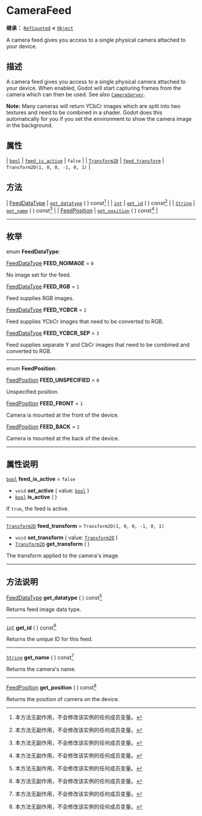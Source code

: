 <!-- ⚠ 请勿编辑本文件 ⚠ -->
<!-- 本文档使用脚本从 WeDot 引擎源码仓库生成。 -->
<!-- 生成脚本：https://github.com/WeDot-Engine/WeDot/tree/4.3/doc/tools/make_md.py； -->
<!-- 原文件：https://github.com/WeDot-Engine/WeDot/tree/4.3/doc/classes/CameraFeed.xml。 -->

<div id="_class_camerafeed"></div>

# CameraFeed

**继承：** [`RefCounted`](class_refcounted.md) **<** [`Object`](class_object.md)

A camera feed gives you access to a single physical camera attached to your device.

## 描述

A camera feed gives you access to a single physical camera attached to your device. When enabled, Godot will start capturing frames from the camera which can then be used. See also [`CameraServer`](class_cameraserver.md).

 **Note:** Many cameras will return YCbCr images which are split into two textures and need to be combined in a shader. Godot does this automatically for you if you set the environment to show the camera image in the background.

## 属性

| [`bool`](class_bool.md)               | [`feed_is_active`](#class_camerafeed_property_feed_is_active) | ``false``                          |
| [`Transform2D`](class_transform2d.md) | [`feed_transform`](#class_camerafeed_property_feed_transform) | ``Transform2D(1, 0, 0, -1, 0, 1)`` |

## 方法

| [FeedDataType](#enum_camerafeed_feeddatatype) | [`get_datatype`](#class_camerafeed_method_get_datatype) ( ) const[^const] |
| [`int`](class_int.md)                         | [`get_id`](#class_camerafeed_method_get_id) ( ) const[^const]             |
| [`String`](class_string.md)                   | [`get_name`](#class_camerafeed_method_get_name) ( ) const[^const]         |
| [FeedPosition](#enum_camerafeed_feedposition) | [`get_position`](#class_camerafeed_method_get_position) ( ) const[^const] |

<!-- rst-class:: classref-section-separator -->

---

## 枚举

<div id="_class_enum_camerafeed_feeddatatype"></div>

enum **FeedDataType**: <div id="enum_camerafeed_feeddatatype"></div>

<div id="_class_camerafeed_constant_feed_noimage"></div>

[FeedDataType](#enum_camerafeed_feeddatatype) **FEED_NOIMAGE** = ``0``

No image set for the feed.

<div id="_class_camerafeed_constant_feed_rgb"></div>

[FeedDataType](#enum_camerafeed_feeddatatype) **FEED_RGB** = ``1``

Feed supplies RGB images.

<div id="_class_camerafeed_constant_feed_ycbcr"></div>

[FeedDataType](#enum_camerafeed_feeddatatype) **FEED_YCBCR** = ``2``

Feed supplies YCbCr images that need to be converted to RGB.

<div id="_class_camerafeed_constant_feed_ycbcr_sep"></div>

[FeedDataType](#enum_camerafeed_feeddatatype) **FEED_YCBCR_SEP** = ``3``

Feed supplies separate Y and CbCr images that need to be combined and converted to RGB.

<!-- rst-class:: classref-item-separator -->

---

<div id="_class_enum_camerafeed_feedposition"></div>

enum **FeedPosition**: <div id="enum_camerafeed_feedposition"></div>

<div id="_class_camerafeed_constant_feed_unspecified"></div>

[FeedPosition](#enum_camerafeed_feedposition) **FEED_UNSPECIFIED** = ``0``

Unspecified position.

<div id="_class_camerafeed_constant_feed_front"></div>

[FeedPosition](#enum_camerafeed_feedposition) **FEED_FRONT** = ``1``

Camera is mounted at the front of the device.

<div id="_class_camerafeed_constant_feed_back"></div>

[FeedPosition](#enum_camerafeed_feedposition) **FEED_BACK** = ``2``

Camera is mounted at the back of the device.

<!-- rst-class:: classref-section-separator -->

---

## 属性说明

<div id="_class_camerafeed_property_feed_is_active"></div>

[`bool`](class_bool.md) **feed_is_active** = ``false`` <div id="class_camerafeed_property_feed_is_active"></div>

- `void` **set_active** ( value: [`bool`](class_bool.md) )
- [`bool`](class_bool.md) **is_active** ( )

If `true`, the feed is active.

<!-- rst-class:: classref-item-separator -->

---

<div id="_class_camerafeed_property_feed_transform"></div>

[`Transform2D`](class_transform2d.md) **feed_transform** = ``Transform2D(1, 0, 0, -1, 0, 1)`` <div id="class_camerafeed_property_feed_transform"></div>

- `void` **set_transform** ( value: [`Transform2D`](class_transform2d.md) )
- [`Transform2D`](class_transform2d.md) **get_transform** ( )

The transform applied to the camera's image.

<!-- rst-class:: classref-section-separator -->

---

## 方法说明

<div id="_class_camerafeed_method_get_datatype"></div>

[FeedDataType](#enum_camerafeed_feeddatatype) **get_datatype** ( ) const[^const]<div id="class_camerafeed_method_get_datatype"></div>

Returns feed image data type.

<!-- rst-class:: classref-item-separator -->

---

<div id="_class_camerafeed_method_get_id"></div>

[`int`](class_int.md) **get_id** ( ) const[^const]<div id="class_camerafeed_method_get_id"></div>

Returns the unique ID for this feed.

<!-- rst-class:: classref-item-separator -->

---

<div id="_class_camerafeed_method_get_name"></div>

[`String`](class_string.md) **get_name** ( ) const[^const]<div id="class_camerafeed_method_get_name"></div>

Returns the camera's name.

<!-- rst-class:: classref-item-separator -->

---

<div id="_class_camerafeed_method_get_position"></div>

[FeedPosition](#enum_camerafeed_feedposition) **get_position** ( ) const[^const]<div id="class_camerafeed_method_get_position"></div>

Returns the position of camera on the device.

[^virtual]: 本方法通常需要用户覆盖才能生效。
[^const]: 本方法无副作用，不会修改该实例的任何成员变量。
[^vararg]: 本方法除了能接受在此处描述的参数外，还能够继续接受任意数量的参数。
[^constructor]: 本方法用于构造某个类型。
[^static]: 调用本方法无需实例，可直接使用类名进行调用。
[^operator]: 本方法描述的是使用本类型作为左操作数的有效运算符。
[^bitfield]: 这个值是由下列位标志构成位掩码的整数。
[^void]: 无返回值。
